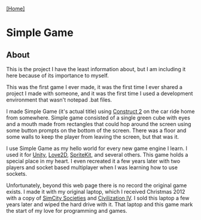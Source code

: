 [[Home]](https://orange.haus)

# Simple Game

## About
This is the project I have the least information about, but I am including it here because of its importance to myself. 

This was the first game I ever made, it was the first time I ever shared a project I made with someone, and it was the first time I used a development environment that wasn't notepad .bat files.

I made Simple Game (it's actual title) using [Construct 2](https://www.scirra.com/construct2) on the car ride home from somewhere. Simple game consisted of a single green cube with eyes and a mouth made from rectangles that could hop around the screen using some button prompts on the bottom of the screen. There was a floor and some walls to keep the player from leaving the screen, but that was it.

I use Simple Game as my hello world for every new game engine I learn. I used it for [Unity](https://unity3d.com), [Love2D](https://love2d.org), [SpriteKit](https://developer.apple.com/spritekit/), and several others. This game holds a special place in my heart. I even recreated it a few years later with two players and socket based multiplayer when I was learning how to use sockets.

Unfortunately, beyond this web page there is no record the original game exists. I made it with my original laptop, which I received Christmas 2012 with a copy of [SimCity Societies](https://www.origin.com/usa/en-us/store/simcity/simcity-societies) and [Civilization IV](http://www.2kgames.com/civ4/). I sold this laptop a few years later and wiped the hard drive with it. That laptop and this game mark the start of my love for programming and games.